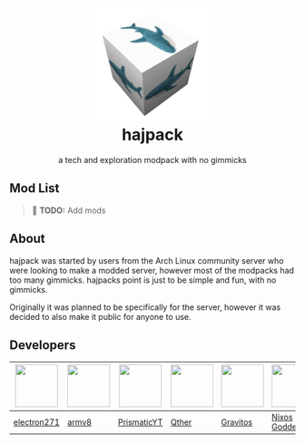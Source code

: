 <h1 align="center">
    <img src="assets/hajpacktransparent.png" alt="hajpack logo" width="200"><br>
	hajpack
</h3>
<div align="center">
    a tech and exploration modpack with no gimmicks
</div>

## Mod List
> 📝 **TODO:** Add mods

## About
hajpack was started by users from the Arch Linux community server who were looking to make a modded server, however most of the modpacks had too many gimmicks. hajpacks point is just to be simple and fun, with no gimmicks.


Originally it was planned to be specifically for the server, however it was decided to also make it public for anyone to use.

## Developers
| <img src="https://github.com/electron271.png" width="75" height="75"> | <img src="https://github.com/armv8-a.png" width="75" height="75"> | <img src="https://github.com/RPMYT.png" width="75" height="75"> | <img src="https://github.com/altqther.png" width="75" height="75"> | <img src="https://github.com/gaussandhisgun.png" width="75" height="75"> | <img src="https://github.com/nixos-goddess.png" width="75" height="75"> | <img src="https://github.com/walksanatora.png" width="75" height="75"> | <img src="https://github.com/exhq.png" width="75" height="75"> |
|-----------------------------------------------------------------------|-------------------------------------------------------------------|-------------------------------------------------------------------|----------------------------------------------------------------------|----------------------------------------------------------------------------|---------------------------------------------------------------------------|--------------------------------------------------------------------------|------------------------------------------------------------------|
| [electron271](https://github.com/electron271)                         | [armv8](https://github.com/armv8-a)                               | [PrismaticYT](https://github.com/RPMYT)                           | [Qther](https://github.com/altqther)                                 | [Gravitos](https://github.com/gaussandhisgun)                              | [Nixos Goddess](https://github.com/nixos-goddess)                         | [walksanator](https://github.com/walksanatora)                           | [exhq](https://github.com/exhq)                                  |

